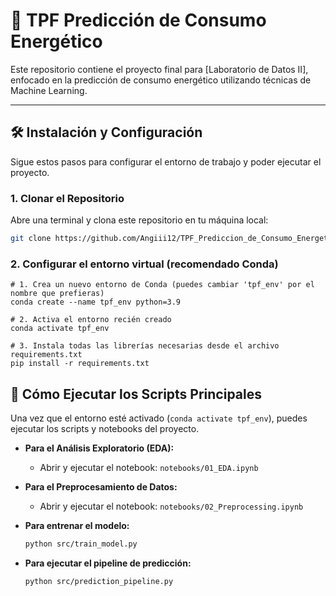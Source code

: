 # 🚀 TPF Predicción de Consumo Energético

Este repositorio contiene el proyecto final para [Laboratorio de Datos II], enfocado en la predicción de consumo energético utilizando técnicas de Machine Learning.

---

## 🛠️ Instalación y Configuración

Sigue estos pasos para configurar el entorno de trabajo y poder ejecutar el proyecto.

### 1. Clonar el Repositorio

Abre una terminal y clona este repositorio en tu máquina local:

```bash
git clone https://github.com/Angiii12/TPF_Prediccion_de_Consumo_Energetico.git
```
### 2. Configurar el entorno virtual (recomendado Conda)
```
# 1. Crea un nuevo entorno de Conda (puedes cambiar 'tpf_env' por el nombre que prefieras)
conda create --name tpf_env python=3.9

# 2. Activa el entorno recién creado
conda activate tpf_env

# 3. Instala todas las librerías necesarias desde el archivo requirements.txt
pip install -r requirements.txt
``````

## 🏃 Cómo Ejecutar los Scripts Principales

Una vez que el entorno esté activado (`conda activate tpf_env`), puedes ejecutar los scripts y notebooks del proyecto.

* **Para el Análisis Exploratorio (EDA):**
    * Abrir y ejecutar el notebook: `notebooks/01_EDA.ipynb`

* **Para el Preprocesamiento de Datos:**
    * Abrir y ejecutar el notebook: `notebooks/02_Preprocessing.ipynb`

* **Para entrenar el modelo:**
    ```bash
    python src/train_model.py
    ```

* **Para ejecutar el pipeline de predicción:**
    ```bash
    python src/prediction_pipeline.py
    ``````
